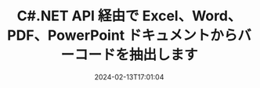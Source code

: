 ---
############################# Static ############################
layout: "auto-gen-parser"
date: 2024-02-13T17:01:04
draft: false
otherformats: dotm dotx epub html mht mhtml odp ods odt one otp ott pdf pps ppsx ppt

############################# Head ############################
head_title: ".NET PDF、DOCX、PPTX、XLSX、EPUB などからバーコードを抽出する API"
head_description: "GroupDocs.Parser .NET API を使用すると、ソフトウェア開発者は PDF、DOC、DOCX、PPT、PPTX、EML、MSG、XLS、XLSX、 .NET アプリ内の CSV、ODT、RTF、および EPUB ドキュメント。"

############################# Header ############################
title: "C#.NET API 経由で Excel、Word、PDF、PowerPoint ドキュメントからバーコードを抽出します"
description: "GroupDocs.Parser .NET API を使用すると、プログラマーは PDF、DOC、DOCX、PPT、PPTX、EML、MSG、XLS、XLSX、CSV からバーコードを抽出できます、ODT、RTF、および EPUB のドキュメントまたはページ領域。"
bg_image: "https://cms.admin.containerize.com/templates/aspose/App_Themes/V3/images/bg/header1.png"
bg_overlay: false
button:
    enable: true
    icon: "fas fa-arrow-down"
    label: "無料トライアルをダウンロード"
    link: "https://downloads.groupdocs.com/parser/net"

############################# SubMenu ############################
submenu:
    enable: true

    left:
        img_alt: "GroupDocs.Parser for .NET"
        image: "https://cms.admin.containerize.com/templates/groupdocs/images/product-logos/90x90-noborder/groupdocs-parser-net.png"
        product: "GroupDocs.Parser"
        platform: ".NET"

    middle:
        button:

            # button loop
            - link: "https://apireference.groupdocs.com/parser/net"
              text: "APIリファレンス"

            # button loop
            - link: "https://github.com/groupdocs-parser"
              text: "コード例"

            # button loop
            - link: "https://products.groupdocs.app/parser/family"
              text: "ライブデモ"

            # button loop
            - link: "https://purchase.groupdocs.com/pricing/parser/net"
              text: "価格設定"

    right:
        link_download: "https://downloads.groupdocs.com/parser"
        link_learn: "https://docs.groupdocs.com/parser/net"
        link_buy: "https://purchase.groupdocs.com"

############################# About ############################
about:
    enable: true
    title: "DOT ファイルからバーコードを抽出する方法 .NET API?"
    content: |
        バーコードは、製品のスキャンと識別、自動車部品の追跡、在庫管理など、多くの場面で世界中で一般的に使用されている、機械読み取り可能な数字と文字の表現です。 GroupDocs.Parser for .NET は、開発者が、PDF、電子メール、電子ブック、Microsoft Office 形式など、サポートされているさまざまな種類のドキュメント形式からテキスト、画像、バーコードを抽出するソリューションの開発を支援する強力な API です: Word ({ 377}、DOCX)、PowerPoint (PPT、PPTX)、Excel (XLS、XLSX)、メール (EML、MSG) 形式など。 .NET API には、キーワードによるテキストの検索、正確なテキスト抽出、HTML またはマークダウン形式のテキスト抽出、座標によるテキスト領域の抽出、メタデータまたはバーコードの抽出など、いくつかの高度なドキュメント解析機能のサポートが含まれています。
        
        

############################# Steps ############################
steps:
    enable: true
    title_left: ".NET の DOT からバーコードを抽出します"
    content_left: |
        [GroupDocs.Parser for .NET](/ja/parser/net/) を使用すると、C# 開発者は、いくつかの簡単な手順を実装することで、DOT ファイルからバーコードを簡単に抽出できます。
        
        * 最初のドキュメントの [Parser](https://reference.groupdocs.com/net/parser/groupdocs.parser/parser) オブジェクトをインスタンス化します。
        * ファイルがバーコード抽出をサポートしているかどうかを確認します。
        * [GetBarcodes](https://reference.groupdocs.com/parser/net/groupdocs.parser/parser/methods/getbarcodes) メソッドを呼び出し、のコレクションを取得します。[PageBarcodeArea](https://reference.groupdocs.com/parser/net/groupdocs.parser.data/pagebarcodearea) オブジェクト。
        * コレクションを反復処理して、バーコード値を取得します。

    title_right: "バーコード抽出の詳細"
    content_right: |
        * <a href="https://docs.groupdocs.com/parser/net/extract-barcodes-from-document/">文書からバーコードを抽出する方法</a>
        * <a href="https://docs.groupdocs.com/parser/net/extract-barcodes-from-document-page/">ドキュメントページからバーコードを抽出する方法</a>
        * <a href="https://docs.groupdocs.com/parser/net/extract-barcodes-from-document-page-area/">文書ページ領域からバーコードを抽出する方法</a>
    
    code: |
     {{% parser/additional-styles %}}
     {{< parser/code-parser title="C# サンプルコードを使用して DOT ファイルからバーコードを抽出する方法">}}

        ```csharp    
        // GroupDocs.Parser API を使用して DOT ファイルからバーコードを抽出します
        // Parserクラスのインスタンスを作成する
        using (Parser parser = new Parser(Constants.SamplePdfWithBarcodes)) {
            // ファイルがバーコード抽出をサポートしているかどうかを確認します
            if (!parser.Features.Barcodes) {
                Console.WriteLine("このファイルはバーコード抽出をサポートしていません。");
                return;
            }

            // {steps.code.scan}
            IEnumerable<PageBarcodeArea> barcodes = parser.GetBarcodes();

            // バーコードを反復処理する
            foreach (PageBarcodeArea barcode in barcodes) {
                // ページインデックスを印刷する
                Console.WriteLine("Page: " + barcode.Page.Index.ToString());
                // バーコード値を印刷する
                Console.WriteLine("Value: " + barcode.Value);
            }
        }
        ```
     {{< /parser/code-parser >}}

############################# More ############################
more:
    enable: true
    title_left: "システム要求"
    content_left: |
        GroupDocs.Parser for .NET API は、すべての主要なプラットフォームとオペレーティング システムでサポートされています。以下のコードを実行する前に、次の前提条件がシステムにインストールされていることを確認してください。
        
        * オペレーティング システム: Microsoft Windows、Linux、MacOS
        * 開発環境: Microsoft Visual Studio, Xamarin, MonoDevelop
        * フレームワーク
        * GroupDocs.Parser for .NET の最新バージョンを [Nuget](https://www.nuget.org/packages/groupdocs.parser) からダウンロードします

    title_right: "GroupDocs.Parser for .NET を使用する理由"
    content_right: |
        * サポートされているドキュメントからのプレーン テキスト抽出のサポート    
        * ユーザー定義のテンプレートを使用したドキュメントの解析    
        * 構造化テキスト抽出を完全にサポート    
        * キーワードおよび正規表現によるテキスト検索    
        * 書式設定されたテキスト、メタデータ、画像、コンテナ、添付ファイルを抽出します    
        * サポートされている一部のドキュメント形式の目次を抽出します    
        * PDF ドキュメントからのフォーム データを解析する    
        * ドキュメントからハイパーリンクを抽出する   

############################# Demos ############################
demos:
    enable: true
    title: "ライブデモ - オンラインで文書からバーコードを抽出"
    content: |
       [GroupDocs.Parser ライブ デモ](https://products.groupdocs.app/parser/barcodes/) Web サイトにアクセスして、今すぐドキュメントからバーコードを抽出してください。
       ライブデモには次のようなメリットがあります。
        
############################# About Formats ############################
about_formats:
    enable: true

############################# More Formats ############################
more_formats:
    enable: true
    title: "他のドキュメント形式からバーコードを抽出する"
    content: |
        .NET ドキュメントは、ファイル形式と画像のバーコード抽出 API を解析します。以下に示すように、いくつかの一般的なファイル形式のデータを抽出します。

############################# Back to top ###############################
back_to_top:
    enable: true
---